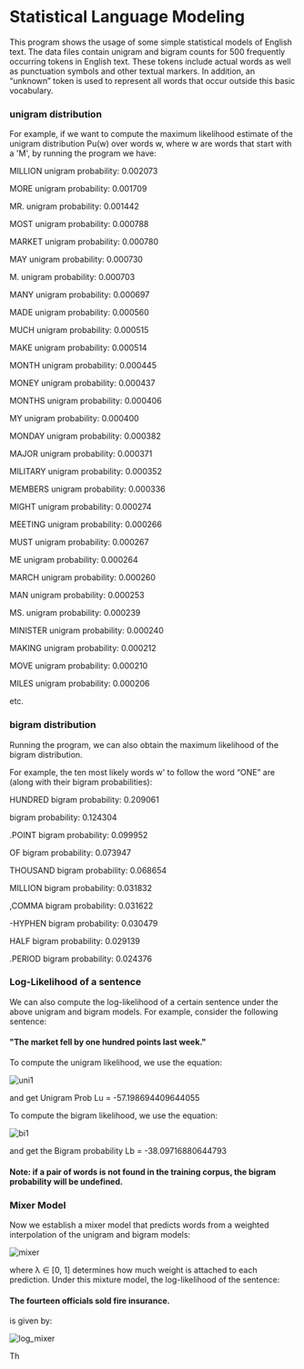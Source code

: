 # Statistical Language Modeling

This program shows the usage of some simple statistical models of English text. The data files contain 
unigram and bigram counts for 500 frequently occurring tokens in English text. These tokens include 
actual words as well as punctuation symbols and other textual markers. In addition, an “unknown” token
is used to represent all words that occur outside this basic vocabulary.

### unigram distribution

For example, if we want to compute the maximum likelihood estimate of the unigram distribution Pu(w)
over words w, where w are words that start with a 'M', by running the program we have:

MILLION            unigram probability: 0.002073

MORE               unigram probability: 0.001709

MR.                unigram probability: 0.001442

MOST               unigram probability: 0.000788

MARKET             unigram probability: 0.000780

MAY                unigram probability: 0.000730

M.                 unigram probability: 0.000703

MANY               unigram probability: 0.000697

MADE               unigram probability: 0.000560

MUCH               unigram probability: 0.000515

MAKE               unigram probability: 0.000514

MONTH              unigram probability: 0.000445

MONEY              unigram probability: 0.000437

MONTHS             unigram probability: 0.000406

MY                 unigram probability: 0.000400

MONDAY             unigram probability: 0.000382

MAJOR              unigram probability: 0.000371

MILITARY           unigram probability: 0.000352

MEMBERS            unigram probability: 0.000336

MIGHT              unigram probability: 0.000274

MEETING            unigram probability: 0.000266

MUST               unigram probability: 0.000267

ME                 unigram probability: 0.000264

MARCH              unigram probability: 0.000260

MAN                unigram probability: 0.000253

MS.                unigram probability: 0.000239

MINISTER           unigram probability: 0.000240

MAKING             unigram probability: 0.000212

MOVE               unigram probability: 0.000210

MILES              unigram probability: 0.000206

etc.

### bigram distribution
Running the program, we can also obtain the maximum likelihood of the bigram distribution.

For example, the ten most likely words w' to follow the word “ONE” are (along with their bigram probabilities):

HUNDRED            bigram probability:   0.209061

<UNK>              bigram probability:   0.124304

.POINT             bigram probability:   0.099952

OF                 bigram probability:   0.073947

THOUSAND           bigram probability:   0.068654

MILLION            bigram probability:   0.031832

,COMMA             bigram probability:   0.031622

-HYPHEN            bigram probability:   0.030479

HALF               bigram probability:   0.029139

.PERIOD            bigram probability:   0.024376

### Log-Likelihood of a sentence
We can also compute the log-likelihood of a certain sentence under the above unigram
and bigram models. For example, consider the following sentence:

#### "The market fell by one hundred points last week."

To compute the unigram likelihood, we use the equation:

![uni1](./uni1.png)

and get Unigram Prob Lu = -57.198694409644055

To compute the bigram likelihood, we use the equation:

![bi1](./bi1.png)

and get the Bigram probability Lb = -38.09716880644793

#### Note: if a pair of words is not found in the training corpus, the bigram probability will be undefined.

### Mixer Model

Now we establish a mixer model that predicts words from a weighted interpolation of the unigram
and bigram models:

![mixer](./mixer.png)

where λ ∈ [0, 1] determines how much weight is attached to each prediction. Under this mixture
model, the log-likelihood of the sentence:

#### The fourteen officials sold fire insurance.

is given by:

![log_mixer](./log_mixer.png)

Th
